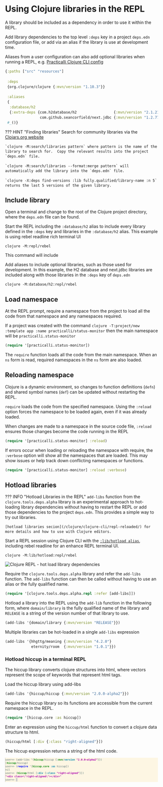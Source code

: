 # Using Clojure libraries in the REPL

A library should be included as a dependency in order to use it within the REPL.

Add library dependencies to the top level `:deps` key in a project `deps.edn` configuration file, or add via an alias if the library is use at development time.

Aliases from a user configuration can also add optional libraries when running a REPL, e.g. [Practicalli Clojure CLI config](clojure/clojure-cli/practicalli-config.md)

```clojure
{:paths ["src" "resources"]

 :deps
 {org.clojure/clojure {:mvn/version "1.10.3"}}

 :aliases
 {
  :database/h2
  {:extra-deps {com.h2database/h2                 {:mvn/version "2.1.210"}
                com.github.seancorfield/next.jdbc {:mvn/version "1.2.772"}}}
 #_()}
```

??? HINT "Finding libraries"
    Search for community libraries via the [Clojars.org website](https://clojars.org/)

    `clojure -M:search/libraries pattern` where pattern is the name of the library to search for.  Copy the relevant results into the project `deps.edn` file.

    `clojure -M:search/libraries --format:merge pattern` will automatically add the library into the `deps.edn` file.

    `clojure -X:deps find-versions :lib fully.qualified/library-name :n 5` returns the last 5 versions of the given library.

## Include library

Open a terminal and change to the root of the Clojure project directory, where the `deps.edn` file can be found.

Start the REPL including the `:database/h2` alias to include every library defined in the `:deps` key and libraries in the `:database/h2` alias.  This example is using rebel readline rich terminal UI

```shell
clojure -M:repl/rebel
```

This command will include

Add aliases to include optional libraries, such as those used for development.  In this example, the H2 database and next.jdbc libraries are included along with those libraries in the `:deps` key of `deps.edn`

```shell
clojure -M:database/h2:repl/rebel
```

## Load namespace

At the REPL prompt, require a namespace from the project to load all the code from that namespace and any namespaces required.

If a project was created with the command `clojure -T:project/new :template app :name practicalli/status-monitor` then the main namespace will be `practicalli.status-monitor`

```clojure
(require '[practicalli.status-monitor])
```

The `require` function loads all the code from the main namespace.  When an `ns` form is read, required namespaces in the `ns` form are also loaded.

## Reloading namespace

Clojure is a dynamic environment, so changes to function definitions (`defn`) and shared symbol names (`def`) can be updated without restarting the REPL.

`require` loads the code from the specified namespace.  Using the `:reload` option forces the namespace to be loaded again, even if it was already loaded.

When changes are made to a namespace in the source code file, `:reload` ensures those changes become the code running in the REPL

```clojure
(require '[practicalli.status-monitor] :reload)
```

If errors occur when loading or reloading the namespace with require, the `:verbose` option will show all the namespaces that are loaded.  This may show issues or help track down conflicting namespaces or functions.

```clojure
(require '[practicalli.status-monitor] :reload :verbose)
```

## Hotload libraries

??? INFO "Hotload Libraries in the REPL"
    `add-libs` function from the `clojure.tools.deps.alpha` library is an experimental approach to hot-loading library dependencies without having to restart the REPL or add those dependencies to the project `deps.edn`.  This provides a simple way to try out libraries.

    [hotload libraries secion](/clojure/clojure-cli/repl-reloaded/) for more details and how to use with Clojure editors.

Start a REPL session using Clojure CLI with the [`:lib/hotload alias`](/clojure/clojure-cli/repl-reloaded/), including rebel readline for an enhance REPL terminal UI.

```shell
clojure -M:lib/hotload:repl/rebel
```

![Clojure REPL - hot load library dependencies](https://raw.githubusercontent.com/practicalli/graphic-design/live/clojure/clojure-repl-hotload-rich-comment-block.png)

Require the `clojure.tools.deps.alpha` library and refer the `add-libs` function.  The `add-libs` function can then be called without having to use an alias or the fully qualified name.

```clojure
(require '[clojure.tools.deps.alpha.repl :refer [add-libs]])
```

Hotload a library into the REPL using the `add-lib` function in the following form, where `domain/library` is the fully qualified name of the library and `RELEASE` is a string of the version number of that library to use.

```clojure
(add-libs '{domain/library {:mvn/version "RELEASE"}})
```

Multiple libraries can be hot-loaded in a single `add-libs` expression

```clojure
(add-libs '{hhgttg/meaning {:mvn/version "4.2.0"}
            eternity/room  {:mvn/version "1.0.1"}})
```

### Hotload hiccup in a terminal REPL

The hiccup library converts clojure structures into html, where vectors represent the scope of keywords that represent html tags.

Load the hiccup library using add-libs

```clojure
(add-libs '{hiccup/hiccup {:mvn/version "2.0.0-alpha2"}})
```

Require the hiccup library so its functions are accessible from the current namespace in the REPL.

```clojure
(require '[hiccup.core :as hiccup])
```

Enter an expression using the `hiccup/html` function to convert a clojure data structure to html.

```clojure
(hiccup/html [:div {:class "right-aligned"}])
```

The hiccup expression returns a string of the html code.

![Clojure REPL hot load dependencies ](/images/clojure-repl-hotload-add-libs-hiccup-example.png)
